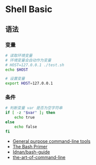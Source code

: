 # Shell Basic

## 语法

### 变量

```sh
# 读取环境变量
# 环境变量会自动作为变量
# HOST=127.0.0.1 ./test.sh
echo $HOST

# 设置变量
export HOST=127.0.0.1
```

### 条件

```sh
# 判断变量 var 是否为空字符串
if [ -z "$var" ]; then
    echo true
else
    echo false
fi
```

* [General purpose command-line tools](http://www.compciv.org/unix-tools/)
* [The Bash Primer](http://www.compciv.org/bash-guide/)
* [Idnan/bash-guide](https://github.com/Idnan/bash-guide)
* [the-art-of-command-line](https://github.com/jlevy/the-art-of-command-line)
